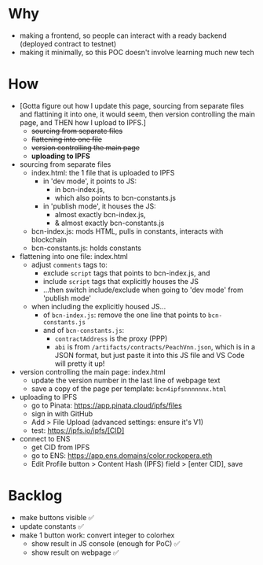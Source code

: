 # Why

- making a frontend, so people can interact with a ready backend (deployed contract to testnet)
- making it minimally, so this POC doesn't involve learning much new tech

# How

- [Gotta figure out how I update this page, sourcing from separate files and flattining it into one, it would seem, then version controlling the main page, and THEN how I upload to IPFS.]
  - ~~sourcing from separate files~~
  - ~~flattening into one file~~
  - ~~version controlling the main page~~
  - **uploading to IPFS**
- sourcing from separate files
  - index.html: the 1 file that is uploaded to IPFS
    - in 'dev mode', it points to JS:
      - in bcn-index.js,
      - which also points to bcn-constants.js
    - in 'publish mode', it houses the JS:
      - almost exactly bcn-index.js,
      - & almost exactly bcn-constants.js
  - bcn-index.js: mods HTML, pulls in constants, interacts with blockchain
  - bcn-constants.js: holds constants
- flattening into one file: index.html
  - adjust `comments` tags to:
    - exclude `script` tags that points to bcn-index.js, and
    - include `script` tags that explicitly houses the JS
    - ...then switch include/exclude when going to 'dev mode' from 'publish mode'
  - when including the explicitly housed JS...
    - of `bcn-index.js`: remove the one line that points to `bcn-constants.js`
    - and of `bcn-constants.js`:
      - `contractAddress` is the proxy (PPP)
      - `abi` is from `/artifacts/contracts/PeachVnn.json`, which is in a JSON format, but just paste it into this JS file and VS Code will pretty it up!
- version controlling the main page: index.html
  - update the version number in the last line of webpage text
  - save a copy of the page per template: `bcn4ipfsnnnnnnx.html`
- uploading to IPFS
  - go to Pinata: https://app.pinata.cloud/ipfs/files
  - sign in with GitHub
  - Add > File Upload (advanced settings: ensure it's V1)
  - test: https://ipfs.io/ipfs/[CID]
- connect to ENS
  - get CID from IPFS
  - go to ENS: https://app.ens.domains/color.rockopera.eth
  - Edit Profile button > Content Hash (IPFS) field > [enter CID], save

# Backlog

- make buttons visible ✅
- update constants ✅
- make 1 button work: convert integer to colorhex
  - show result in JS console (enough for PoC) ✅
  - show result on webpage ✅
